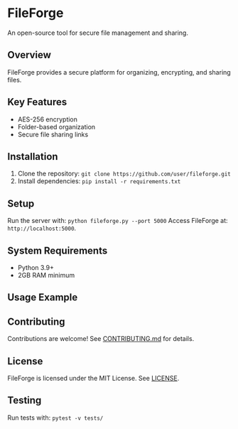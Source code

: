 # FileForge
An open-source tool for secure file management and sharing.
## Overview
FileForge provides a secure platform for organizing, encrypting, and sharing files.
## Key Features
- AES-256 encryption
- Folder-based organization
- Secure file sharing links
## Installation
1. Clone the repository: `git clone https://github.com/user/fileforge.git`
2. Install dependencies: `pip install -r requirements.txt`
## Setup
Run the server with: `python fileforge.py --port 5000`
Access FileForge at: `http://localhost:5000`.
## System Requirements
- Python 3.9+
- 2GB RAM minimum
## Usage Example

## Contributing
Contributions are welcome! See [CONTRIBUTING.md](CONTRIBUTING.md) for details.
## License
FileForge is licensed under the MIT License. See [LICENSE](LICENSE).
## Testing
Run tests with: `pytest -v tests/`
